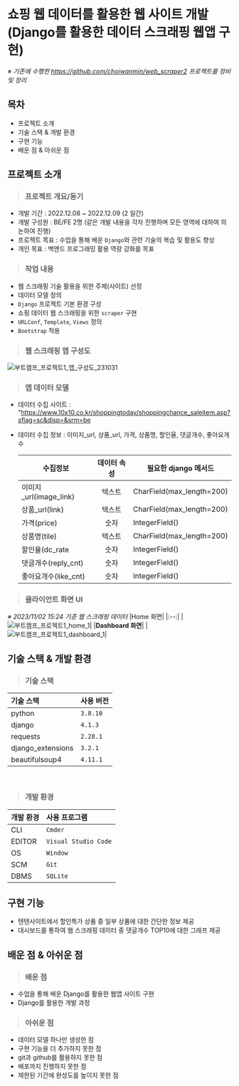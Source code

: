 # 쇼핑 웹 데이터를 활용한 웹 사이트 개발<br/>(Django를 활용한 데이터 스크래핑 웹앱 구현)
*※ 기존에 수행한 https://github.com/choiwanmin/web_scraper2 프로젝트를 정비 및 정리*

## 목차
* 프로젝트 소개
* 기술 스택 & 개발 환경
* 구현 기능
* 배운 점 & 아쉬운 점
## 프로젝트 소개
> ### 프로젝트 개요/동기
* 개발 기간 : 2022.12.08 ~ 2022.12.09 (2 일간)
* 개발 구성원 : BE/FE 2명 (같은 개발 내용을 각자 진행하며 모든 영역에 대하여 의논하여 진행)
* 프로젝트 목표 : 수업을 통해 배운 `Django`와 관련 기술의 복습 및 활용도 향상
* 개인 목표 : 백엔드 프로그래밍 활용 역량 강화를 목표
> ### 작업 내용
* 웹 스크래핑 기술 활용을 위한 주제(사이트) 선정
* 데이터 모델 정의
* `Django` 프로젝트 기본 환경 구성
* 쇼핑 데이터 웹 스크래핑을 위한 `scraper` 구현
* `URLConf`, `Template`, `Views` 정의
* `Bootstrap` 적용
> ### 웹 스크래핑 앱 구성도
![부트캠프_프로젝트1_앱_구성도_231031](https://github.com/choiwanmin/web_scraper2_review/assets/111493653/1c49752f-04a8-4efe-abf3-a0e051a5a099)
> ### 앱 데이터 모델
* 데이터 수집 사이트 : "https://www.10x10.co.kr/shoppingtoday/shoppingchance_saleitem.asp?sflag=sc&disp=&srm=be
* 데이터 수집 정보 : 이미지_url, 상품_url, 가격, 상품명, 할인율, 댓글개수, 좋아요개수

    |수집정보|데이터 속성|필요한 django 메서드|
    |--|:--:|--|
    |이미지_url(image_link)|텍스트|CharField(max_length=200)|
    |상품_url(link)|텍스트|CharField(max_length=200)|
    |가격(price)|숫자|IntegerField()|
    |상품명(tile)|텍스트|CharField(max_length=200)|
    |할인율(dc_rate|숫자|IntegerField()|
    |댓글개수(reply_cnt)|숫자|IntegerField()|
    |좋아요개수(like_cnt)|숫자|IntegerField()|
> ### 클라이언트 화면 UI
*※ 2023/11/02 15:24 기준 웹 스크래핑 데이터*
|Home 화면|
|:--:|
|![부트캠프_프로젝트1_home_1](https://github.com/choiwanmin/web_scraper2_review/assets/111493653/33d39a3b-bd1f-489c-ac9e-f97c019f60f8)|
|**Dashboard 화면**|
|![부트캠프_프로젝트1_dashboard_1](https://github.com/choiwanmin/web_scraper2_review/assets/111493653/ef51131e-6535-4253-88d0-78c5a2b17874)|
## 기술 스택 & 개발 환경
> ### 기술 스택
|기술 스택|사용 버전|
|:---|:---|
|python|`3.8.10`|
|django|`4.1.3`|
|requests|`2.28.1`|
|django_extensions|`3.2.1`|
|beautifulsoup4|`4.11.1`|

<br/>

> ### 개발 환경

|개발 환경|사용 프로그램|
|:---|:---|
|CLI|`Cmder`|
|EDITOR|`Visual Studio Code`|
|OS|`Window`|
|SCM|`Git`|
|DBMS|`SQLite`|
## 구현 기능
* 텐텐사이트에서 할인특가 상품 중 일부 상품에 대한 간단한 정보 제공
* 대시보드를 통하여 웹 스크래핑 데이터 중 댓글개수 TOP10에 대한 그래프 제공
## 배운 점 & 아쉬운 점
> ### 배운 점
* 수업을 통해 배운 Django를 활용한 웹앱 사이트 구현
* Django를 활용한 개발 과정
> ### 아쉬운 점
* 데이터 모델 하나만 생성한 점
* 구현 기능을 더 추가하지 못한 점
* git과 github를 활용하지 못한 점
* 배포까지 진행하지 못한 점
* 제한된 기간에 완성도를 높이지 못한 점